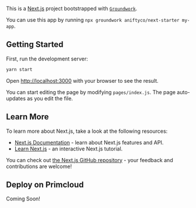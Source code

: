 This is a [Next.js](https://nextjs.org/) project bootstrapped with [`Groundwork`](https://github.com/aniftyco/groundwork).

You can use this app by running `npx groundwork aniftyco/next-starter my-app`.

## Getting Started

First, run the development server:

```bash
yarn start
```

Open [http://localhost:3000](http://localhost:3000) with your browser to see the result.

You can start editing the page by modifying `pages/index.js`. The page auto-updates as you edit the file.

## Learn More

To learn more about Next.js, take a look at the following resources:

- [Next.js Documentation](https://nextjs.org/docs) - learn about Next.js features and API.
- [Learn Next.js](https://nextjs.org/learn) - an interactive Next.js tutorial.

You can check out [the Next.js GitHub repository](https://github.com/vercel/next.js/) - your feedback and contributions are welcome!

## Deploy on Primcloud

Coming Soon!
